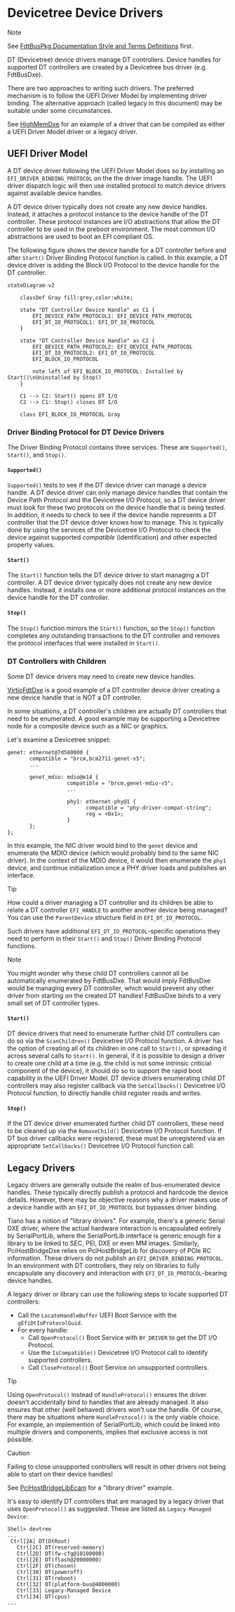 # Devicetree Device Drivers

> [!NOTE]
> See [FdtBusPkg Documentation Style and Terms Definitions](StyleAndTerms.md) first.

DT (Devicetree) device drivers manage DT controllers.  Device handles
for supported DT controllers are created by a Devicetree bus driver
(e.g. FdtBusDxe).

There are two approaches to writing such drivers. The preferred
mechanism is to follow the UEFI Driver Model by implementing
driver binding. The alternative approach (called legacy in this
document) may be suitable under some circumstances.

See [HighMemDxe](../Drivers/HighMemDxe) for an example of a driver
that can be compiled as either a UEFI Driver Model driver or a legacy driver.

## UEFI Driver Model

A DT device driver following the UEFI Driver Model does so by
installing an `EFI_DRIVER_BINDING_PROTOCOL` on the the driver image
handle. The UEFI driver dispatch logic will then use installed
protocol to match device drivers against available device handles.

A DT device driver typically does not create any new
device handles. Instead, it attaches a protocol instance to the device
handle of the DT controller. These protocol instances are I/O
abstractions that allow the DT controller to be used in the preboot
environment. The most common I/O abstractions are used to boot an EFI
compliant OS.

The following figure shows the device handle for a DT controller
before and after `Start()` Driver Binding Protocol function is
called. In this example, a DT device driver is adding the Block I/O
Protocol to the device handle for the DT controller.

```mermaid
stateDiagram-v2

    classDef Gray fill:grey,color:white;

    state "DT Controller Device Handle" as C1 {
        EFI_DEVICE_PATH_PROTOCOL1: EFI_DEVICE_PATH_PROTOCOL
        EFI_DT_IO_PROTOCOL1: EFI_DT_IO_PROTOCOL
    }

    state "DT Controller Device Handle" as C2 {
        EFI_DEVICE_PATH_PROTOCOL2: EFI_DEVICE_PATH_PROTOCOL
        EFI_DT_IO_PROTOCOL2: EFI_DT_IO_PROTOCOL
        EFI_BLOCK_IO_PROTOCOL

        note left of EFI_BLOCK_IO_PROTOCOL: Installed by Start()\nUninstalled by Stop()
    }

    C1 --> C2: Start() opens DT I/O
    C2 --> C1: Stop() closes DT I/O

    class EFI_BLOCK_IO_PROTOCOL Gray
```
### Driver Binding Protocol for DT Device Drivers

The Driver Binding Protocol contains three services. These are
`Supported()`, `Start()`, and `Stop()`.

#### `Supported()`

`Supported()` tests to see if the DT
device driver can manage a device handle. A DT device driver can only
manage device handles that contain the Device Path Protocol and the
Devicetree I/O Protocol, so a DT device driver must look for these two
protocols on the device handle that is being tested. In addition, it
needs to check to see if the device handle represents a DT controller
that the DT device driver knows how to manage. This is typically done
by using the services of the Devicetree I/O Protocol to check the
device against supported _compatible_ (identification) and other
expected property values.

#### `Start()`

The `Start()` function tells the DT device driver to start managing a
DT controller. A DT device driver typically does not create any new
device handles. Instead, it installs one or more additional protocol
instances on the device handle for the DT controller.

#### `Stop()`

The `Stop()` function mirrors the `Start()` function, so the `Stop()`
function completes any outstanding transactions to the DT controller
and removes the protocol interfaces that were installed in
`Start()`.

### DT Controllers with Children

Some DT device drivers may need to create new device handles.

[VirtioFdtDxe](../Drivers/VirtioFdtDxe) is a good example of a DT
controller device driver creating a new device handle that is NOT
a DT controller.

In some situations, a DT controller's children are actually DT
controllers that need to be enumerated.  A good example may be
supporting a Devicetree node for a composite device
such as a NIC or graphics.

Let's examine a Devicetree snippet:

```
genet: ethernet@7d580000 {
       compatible = "brcm,bcm2711-genet-v5";
       ...

       genet_mdio: mdio@e14 {
                   compatible = "brcm,genet-mdio-v5";
                   ...

                   phy1: ethernet-phy@1 {
                         compatible = "phy-driver-compat-string";
                         reg = <0x1>;
                   }
       };
};
```

In this example, the NIC driver would bind to the `genet` device and
enumerate the MDIO device (which would probably bind to the same
NIC driver). In the context of the MDIO device, it would then
enumerate the `phy1` device, and continue initialization
once a PHY driver loads and publishes an interface.

> [!TIP]
> How could a driver managing a DT controller and its children
> be able to relate a DT controller `EFI_HANDLE` to another
> another device being managed? You can use the `ParentDevice`
> structure field in `EFI_DT_IO_PROTOCOL`.

Such drivers have additional `EFI_DT_IO_PROTOCOL`-specific
operations they need to perform in their `Start()` and `Stop()` Driver
Binding Protocol functions.

> [!NOTE]
> You might wonder why these child DT controllers cannot all be
> automatically enumerated by FdtBusDxe. That would imply
> FdtBusDxe would be managing every DT controller, which would
> prevent any other driver from starting on the created DT handles!
> FdtBusDxe binds to a very small set of DT controller types.

#### `Start()`

DT device drivers that need to enumerate further child DT controllers
can do so via the `ScanChildren()` Devicetree I/O Protocol function. A
driver has the option of creating all of its children in one call to
`Start()`, or spreading it across several calls to `Start()`. In
general, if it is possible to design a driver to create one child at a
time (e.g. the child is not some intrinsic criticial component of the
device), it should do so to support the rapid boot capability in the
UEFI Driver  Model. DT device drivers enumerating child DT controllers
may also register callback via the `SetCallbacks()` Devicetree I/O
Protocol function, to directly handle child register reads and writes.

#### `Stop()`

If the DT device driver enumerated further child DT
controllers, these need to be cleaned up via the `RemoveChild()`
Devicetree I/O Protocol function. If DT bus driver callbacks were
registered, these must be unregistered via an appropriate `SetCallbacks()`
Devicetree I/O Protocol function call.

## Legacy Drivers

Legacy drivers are generally outside the realm of bus-enumerated
device handles. These typically directly publish a protocol and
hardcode the device details. However, there may be objective reasons
why a driver makes use of a device handle with an `EFI_DT_IO_PROTOCOL`
but bypasses driver binding.

Tiano has a notion of "library drivers". For example, there's a
generic Serial DXE driver, where the actual hardware interaction is
encapsulated entirely by SerialPortLib, where the SerialPortLib
interface is generic enough for a library to be linked to SEC, PEI, DXE
or even MM images. Similarly, PciHostBridgeDxe relies on
PciHostBridgeLib for discovery of PCIe RC information. These
drivers do not publish an `EFI_DRIVER_BINDING_PROTOCOL`. In
an environment with DT controllers, they rely on libraries to
fully encapsulate any discovery and interaction with
`EFI_DT_IO_PROTOCOL`-bearing device handles.

A legacy driver or library can use the following steps to locate
supported DT controllers:

- Call the `LocateHandleBuffer` UEFI Boot Service with the
  `gEfiDtIoProtocolGuid`.
- For every handle:
  - Call `OpenProtocol()` Boot Service with `BY_DRIVER` to get
    the DT I/O Protocol.
  - Use the `IsCompatible()` Devicetree I/O Protocol call to identify supported controllers.
  - Call `CloseProtocol()` Boot Service on unsupported controllers.

> [!TIP]
> Using `OpenProtocol()` instead of `HandleProtocol()` ensures
> the driver doesn't accidentally bind to handles that are
> already managed. It also ensures that other (well behaved)
> drivers won't use the handle. Of course, there may be
> situations where `HandleProtocol()` is the only viable
> choice. For example, an implemention of SerialPortLib,
> which could be linked into multiple drivers and components,
> implies that exclusive access is not possible.

> [!CAUTION]
> Failing to close unsupported controllers will result in other
> drivers not being able to start on their device handles!

See [PciHostBridgeLibEcam](../Library/PciHostBridgeLibEcam) for a
"library driver" example.

It's easy to identify DT controllers that are managed by a legacy
driver that uses `OpenProtocol()` as suggested. These are listed as `Legacy-Managed Device`:

```
Shell> devtree
...
 Ctrl[2A] DT(DtRoot)
   Ctrl[2C] DT(reserved-memory)
   Ctrl[2D] DT(fw-cfg@10100000)
   Ctrl[2E] DT(flash@20000000)
   Ctrl[2F] DT(chosen)
   Ctrl[30] DT(poweroff)
   Ctrl[31] DT(reboot)
   Ctrl[32] DT(platform-bus@4000000)
   Ctrl[33] Legacy-Managed Device
   Ctrl[34] DT(cpus)
...
```
